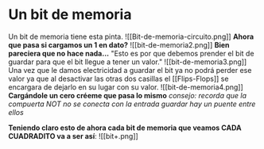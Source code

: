 # Un bit de memoria
Un bit de memoria tiene esta pinta.
![[Bit-de-memoria-circuito.png]]
**Ahora que pasa si cargamos un 1 en dato?** 
![[bit-de-memoria2.png]]
**Bien pareciera que no hace nada...** 
	"Esto es por que debemos prender el bit de guardar para que el bit llegue a tener un valor."
![[bit-de-memoria3.png]]
Una vez que le damos electricidad a guardar el bit ya no podrá perder ese valor ya que al desactivar las otras dos casillas el [[Flips-Flops]] se encargara de dejarlo en su lugar con su valor.
![[bit-de-memoria4.png]]
**Cargándole un cero créeme que pasa lo mismo**
	*consejo: recorda que la compuerta NOT no se conecta con la entrada guardar hay un puente entre ellos*

**Teniendo claro esto de ahora cada bit de memoria que veamos CADA CUADRADITO va a ser así**: 
![[bit+.png]]
